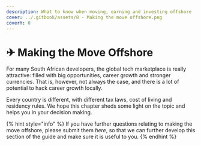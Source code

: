 ```yaml
---
description: What to know when moving, earning and investing offshore
cover: ../.gitbook/assets/8 - Making the move offshore.png
coverY: 0
---
```


# ✈ Making the Move Offshore

For many South African developers, the global tech marketplace is really attractive: filled with big opportunities, career growth and stronger currencies. That is, however, not always the case, and there is a lot of potential to hack career growth locally.

Every country is different, with different tax laws, cost of living and residency rules. We hope this chapter sheds some light on the topic and helps you in your decision making.&#x20;

{% hint style="info" %}
If you have further questions relating to making the move offshore, please submit them _here_, so that we can further develop this section of the guide and make sure it is useful to you.
{% endhint %}
